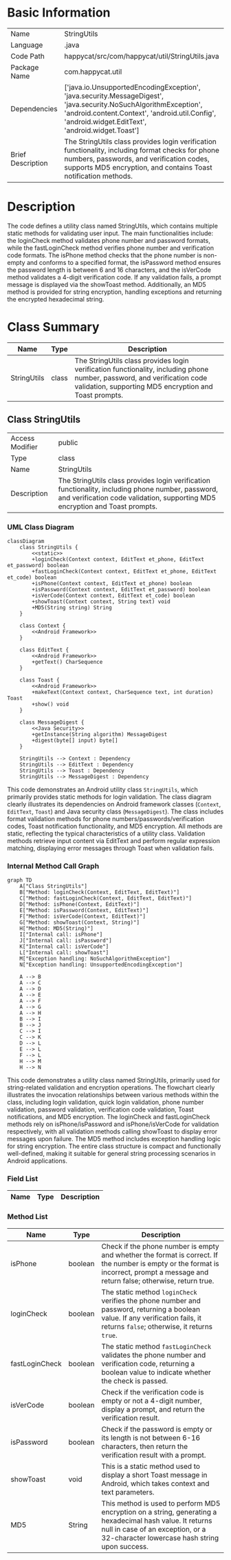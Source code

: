 # Basic Information

|      |      |
|------|------|
| Name | StringUtils |
| Language | .java |
| Code Path | happycat/src/com/happycat/util/StringUtils.java |
| Package Name | com.happycat.util |
| Dependencies | ['java.io.UnsupportedEncodingException', 'java.security.MessageDigest', 'java.security.NoSuchAlgorithmException', 'android.content.Context', 'android.util.Config', 'android.widget.EditText', 'android.widget.Toast'] |
| Brief Description | The StringUtils class provides login verification functionality, including format checks for phone numbers, passwords, and verification codes, supports MD5 encryption, and contains Toast notification methods. |

# Description

The code defines a utility class named StringUtils, which contains multiple static methods for validating user input. The main functionalities include: the loginCheck method validates phone number and password formats, while the fastLoginCheck method verifies phone number and verification code formats. The isPhone method checks that the phone number is non-empty and conforms to a specified format, the isPassword method ensures the password length is between 6 and 16 characters, and the isVerCode method validates a 4-digit verification code. If any validation fails, a prompt message is displayed via the showToast method. Additionally, an MD5 method is provided for string encryption, handling exceptions and returning the encrypted hexadecimal string.

# Class Summary

| Name   | Type  | Description |
|-------|------|-------------|
| StringUtils | class | The StringUtils class provides login verification functionality, including phone number, password, and verification code validation, supporting MD5 encryption and Toast prompts. |



## Class StringUtils

|      |      |
|------|------|
| Access Modifier | public |
| Type | class |
| Name | StringUtils |
| Description | The StringUtils class provides login verification functionality, including phone number, password, and verification code validation, supporting MD5 encryption and Toast prompts. |


### UML Class Diagram

```mermaid
classDiagram
    class StringUtils {
        <<static>>
        +loginCheck(Context context, EditText et_phone, EditText et_password) boolean
        +fastLoginCheck(Context context, EditText et_phone, EditText et_code) boolean
        +isPhone(Context context, EditText et_phone) boolean
        +isPassword(Context context, EditText et_password) boolean
        +isVerCode(Context context, EditText et_code) boolean
        +showToast(Context context, String text) void
        +MD5(String string) String
    }

    class Context {
        <<Android Framework>>
    }

    class EditText {
        <<Android Framework>>
        +getText() CharSequence
    }

    class Toast {
        <<Android Framework>>
        +makeText(Context context, CharSequence text, int duration) Toast
        +show() void
    }

    class MessageDigest {
        <<Java Security>>
        +getInstance(String algorithm) MessageDigest
        +digest(byte[] input) byte[]
    }

    StringUtils --> Context : Dependency
    StringUtils --> EditText : Dependency
    StringUtils --> Toast : Dependency
    StringUtils --> MessageDigest : Dependency
```

This code demonstrates an Android utility class `StringUtils`, which primarily provides static methods for login validation. The class diagram clearly illustrates its dependencies on Android framework classes (`Context`, `EditText`, `Toast`) and Java security class (`MessageDigest`). The class includes format validation methods for phone numbers/passwords/verification codes, Toast notification functionality, and MD5 encryption. All methods are static, reflecting the typical characteristics of a utility class. Validation methods retrieve input content via EditText and perform regular expression matching, displaying error messages through Toast when validation fails.


### Internal Method Call Graph

```mermaid
graph TD
    A["Class StringUtils"]
    B["Method: loginCheck(Context, EditText, EditText)"]
    C["Method: fastLoginCheck(Context, EditText, EditText)"]
    D["Method: isPhone(Context, EditText)"]
    E["Method: isPassword(Context, EditText)"]
    F["Method: isVerCode(Context, EditText)"]
    G["Method: showToast(Context, String)"]
    H["Method: MD5(String)"]
    I["Internal call: isPhone"]
    J["Internal call: isPassword"]
    K["Internal call: isVerCode"]
    L["Internal call: showToast"]
    M["Exception handling: NoSuchAlgorithmException"]
    N["Exception handling: UnsupportedEncodingException"]

    A --> B
    A --> C
    A --> D
    A --> E
    A --> F
    A --> G
    A --> H
    B --> I
    B --> J
    C --> I
    C --> K
    D --> L
    E --> L
    F --> L
    H --> M
    H --> N
```

This code demonstrates a utility class named StringUtils, primarily used for string-related validation and encryption operations. The flowchart clearly illustrates the invocation relationships between various methods within the class, including login validation, quick login validation, phone number validation, password validation, verification code validation, Toast notifications, and MD5 encryption. The loginCheck and fastLoginCheck methods rely on isPhone/isPassword and isPhone/isVerCode for validation respectively, with all validation methods calling showToast to display error messages upon failure. The MD5 method includes exception handling logic for string encryption. The entire class structure is compact and functionally well-defined, making it suitable for general string processing scenarios in Android applications.

### Field List

| Name  | Type  | Description |
|-------|-------|------|

### Method List

| Name  | Type  | Description |
|-------|-------|------|
| isPhone | boolean | Check if the phone number is empty and whether the format is correct. If the number is empty or the format is incorrect, prompt a message and return false; otherwise, return true. |
| loginCheck | boolean | The static method `loginCheck` verifies the phone number and password, returning a boolean value. If any verification fails, it returns `false`; otherwise, it returns `true`. |
| fastLoginCheck | boolean | The static method `fastLoginCheck` validates the phone number and verification code, returning a boolean value to indicate whether the check is passed. |
| isVerCode | boolean | Check if the verification code is empty or not a 4-digit number, display a prompt, and return the verification result. |
| isPassword | boolean | Check if the password is empty or its length is not between 6-16 characters, then return the verification result with a prompt. |
| showToast | void | This is a static method used to display a short Toast message in Android, which takes context and text parameters. |
| MD5 | String | This method is used to perform MD5 encryption on a string, generating a hexadecimal hash value. It returns null in case of an exception, or a 32-character lowercase hash string upon success. |




